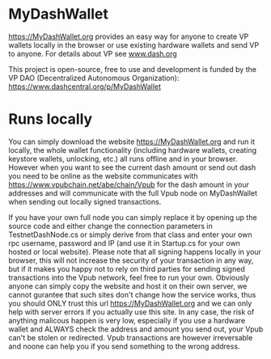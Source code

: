 # MyDashWallet
https://MyDashWallet.org provides an easy way for anyone to create VP wallets locally in the browser or use existing hardware wallets and send VP to anyone. For details about VP see www.dash.org

This project is open-source, free to use and development is funded by the VP DAO (Decentralized Autonomous Organization): https://www.dashcentral.org/p/MyDashWallet

# Runs locally
You can simply download the website https://MyDashWallet.org and run it locally, the whole wallet functionality (including hardware wallets, creating keystore wallets, unlocking, etc.) all runs offline and in your browser. However when you want to see the current dash amount or send out dash you need to be online as the website communicates with https://www.vpubchain.net/abe/chain/Vpub for the dash amount in your addresses and will communicate with the full Vpub node on MyDashWallet when sending out locally signed transactions.

If you have your own full node you can simply replace it by opening up the source code and either change the connection parameters in TestnetDashNode.cs or simply derive from that class and enter your own rpc username, password and IP (and use it in Startup.cs for your own hosted or local website). Please note that all signing happens locally in your browser, this will not increase the security of your transaction in any way, but if it makes you happy not to rely on third parties for sending signed transactions into the Vpub network, feel free to run your own. Obviously anyone can simply copy the website and host it on their own server, we cannot gurantee that such sites don't change how the service works, thus you should ONLY trust this url https://MyDashWallet.org and we can only help with server errors if you actually use this site. In any case, the risk of anything malicous happen is very low, especially if you use a hardware wallet and ALWAYS check the address and amount you send out, your Vpub can't be stolen or redirected. Vpub transactions are however irreversable and noone can help you if you send something to the wrong address.

